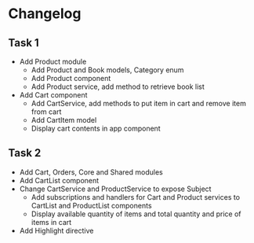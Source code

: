 # Changelog

## Task 1

- Add Product module
    - Add Product and Book models, Category enum
    - Add Product component
    - Add Product service, add method to retrieve book list
- Add Cart component
    - Add CartService, add methods to put item in cart and remove item from cart
    - Add CartItem model
    - Display cart contents in app component

## Task 2

- Add Cart, Orders, Core and Shared modules
- Add CartList component
- Change CartService and ProductService to expose Subject
    - Add subscriptions and handlers for Cart and Product services to CartList and ProductList components
    - Display available quantity of items and total quantity and price of items in cart
- Add Highlight directive
